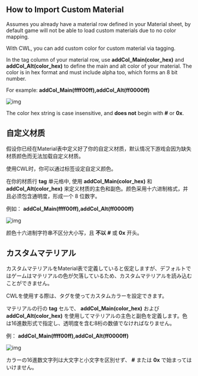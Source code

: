 ## How to Import Custom Material

Assumes you already have a material row defined in your Material sheet, by default game will not be able to load custom materials due to no color mapping.

With CWL, you can add custom color for custom material via tagging.

In the tag column of your material row, use **addCol_Main(color_hex)** and **addCol_Alt(color_hex)** to define the main and alt color of your material. The color is in hex format and must include alpha too, which forms an 8 bit number.

For example: **addCol_Main(ffff00ff),addCol_Alt(ff0000ff)**

![img](https://i.postimg.cc/QxRmp0ZY/image.png)

The color hex string is case insensitive, and **does not** begin with **#** or **0x**.

## 自定义材质

假设你已经在Material表中定义好了你的自定义材质，默认情况下游戏会因为缺失材质颜色而无法加载自定义材质。

使用CWL时，你可以通过标签设定自定义颜色。

在你的材质行 **tag** 单元格中, 使用 **addCol_Main(color_hex)** 和 **addCol_Alt(color_hex)** 来定义材质的主色和副色。颜色采用十六进制格式，并且必须包含通明度，形成一个 8 位数字。

例如： **addCol_Main(ffff00ff),addCol_Alt(ff0000ff)**

![img](https://i.postimg.cc/QxRmp0ZY/image.png)

颜色十六进制字符串不区分大小写，且 **不以** **#** 或 **0x** 开头。

## カスタムマテリアル

カスタムマテリアルをMaterial表で定義していると仮定しますが、デフォルトではゲームはマテリアルの色が欠落しているため、カスタムマテリアルを読み込むことができません。

CWLを使用する際は、タグを使ってカスタムカラーを設定できます。

マテリアルの行の **tag** セルで、 **addCol_Main(color_hex)** および **addCol_Alt(color_hex)** を使用してマテリアルの主色と副色を定義します。色は16進数形式で指定し、透明度を含む8桁の数値でなければなりません。

例： **addCol_Main(ffff00ff),addCol_Alt(ff0000ff)**

![img](https://i.postimg.cc/QxRmp0ZY/image.png)

カラーの16進数文字列は大文字と小文字を区別せず、 **#** または **0x** で始まってはいけません。
